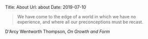 Title: About
Url: about
Date: 2019-07-10

> We have come to the edge of a world in which we have no experience, and where
> all our preconceptions must be recast.

<span class="quote-attrib">D'Arcy Wentworth Thompson, *On Growth and Form*</span>
